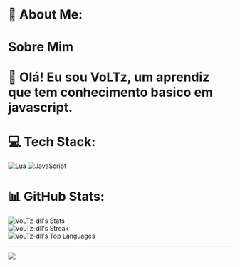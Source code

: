 # 💫 About Me:
# Sobre Mim<br><br>👋 Olá! Eu sou VoLTz, um aprendiz que tem conhecimento basico em javascript.

# 💻 Tech Stack:
![Lua](https://img.shields.io/badge/lua-%232C2D72.svg?style=plastic&logo=lua&logoColor=white) ![JavaScript](https://img.shields.io/badge/javascript-%23323330.svg?style=plastic&logo=javascript&logoColor=%23F7DF1E)
# 📊 GitHub Stats:
![VoLTz-dll's Stats](https://github-readme-stats.vercel.app/api?username=VoLTz-dll&theme=vue-dark&show_icons=true&hide_border=false&count_private=true)<br/>
![VoLTz-dll's Streak](https://github-readme-streak-stats.herokuapp.com/?user=VoLTz-dll&theme=vue-dark&hide_border=false)<br/>
![VoLTz-dll's Top Languages](https://github-readme-stats.vercel.app/api/top-langs/?username=VoLTz-dll&theme=vue-dark&show_icons=true&hide_border=false&layout=compact)

---
[![](https://visitcount.itsvg.in/api?id=voltz-dll&label=Profile%20Views&color=12&icon=0&pretty=false)](https://visitcount.itsvg.in)

<!-- Proudly created with GPRM ( https://gprm.itsvg.in ) -->
